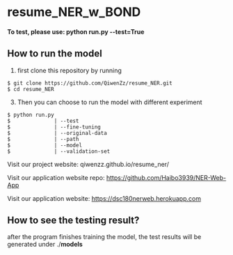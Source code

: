 # resume_NER_w_BOND

#### To test, please use: python run.py --test=True

## How to run the model
1. first clone this repository by running

```shell
$ git clone https://github.com/QiwenZz/resume_NER.git
$ cd resume_NER
```

3. Then you can choose to run the model with different experiment
```shell
$ python run.py 
$              | --test
$              | --fine-tuning
$              | --original-data
$              | --path
$              | --model
$              | --validation-set
```

Visit our project website:
qiwenzz.github.io/resume_ner/

Visit our application website repo:
https://github.com/Haibo3939/NER-Web-App

Visit our application website:
https://dsc180nerweb.herokuapp.com


## How to see the testing result?
after the program finishes training the model, the test results will be generated  under ./**models**

